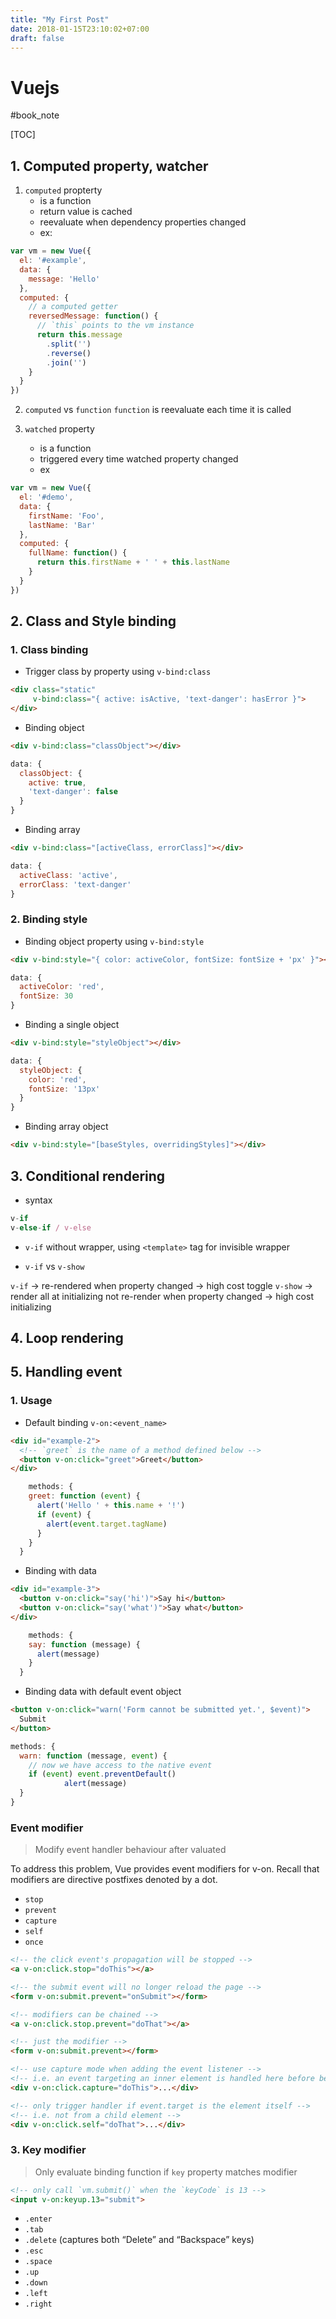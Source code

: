 ```yaml
---
title: "My First Post"
date: 2018-01-15T23:10:02+07:00
draft: false
---
```


# Vuejs

#book_note

[TOC]

## 1. Computed property, watcher

1. `computed` propterty
   * is a function
   * return value is cached
   * reevaluate when dependency properties changed
   * ex:

```js
var vm = new Vue({
  el: '#example',
  data: {
    message: 'Hello'
  },
  computed: {
    // a computed getter
    reversedMessage: function() {
      // `this` points to the vm instance
      return this.message
        .split('')
        .reverse()
        .join('')
    }
  }
})
```

2. `computed` vs `function`
   `function` is reevaluate each time it is called

3. `watched` property
   * is a function
   * triggered every time watched property changed
   * ex

```js
var vm = new Vue({
  el: '#demo',
  data: {
    firstName: 'Foo',
    lastName: 'Bar'
  },
  computed: {
    fullName: function() {
      return this.firstName + ' ' + this.lastName
    }
  }
})
```

## 2. Class and Style binding

### 1. Class binding

* Trigger class by property using `v-bind:class`

```html
<div class="static"
     v-bind:class="{ active: isActive, 'text-danger': hasError }">
</div>
```

* Binding object

```html
<div v-bind:class="classObject"></div>
```

```javascript
data: {
  classObject: {
    active: true,
    'text-danger': false
  }
}
```

* Binding array

```html
<div v-bind:class="[activeClass, errorClass]"></div>
```

```javascript
data: {
  activeClass: 'active',
  errorClass: 'text-danger'
}
```

### 2. Binding style

* Binding object property using `v-bind:style`

```html
<div v-bind:style="{ color: activeColor, fontSize: fontSize + 'px' }"></div>
```

```js
data: {
  activeColor: 'red',
  fontSize: 30
}
```

* Binding a single object

```html
<div v-bind:style="styleObject"></div>
```

```js
data: {
  styleObject: {
    color: 'red',
    fontSize: '13px'
  }
}
```

* Binding array object

```html
<div v-bind:style="[baseStyles, overridingStyles]"></div>
```

## 3. Conditional rendering

* syntax

```js
v-if
v-else-if / v-else
```

* `v-if` without wrapper, using `<template>` tag for invisible wrapper

* `v-if` vs `v-show`

`v-if` -> re-rendered when property changed -> high cost toggle
`v-show` -> render all at initializing not re-render when property changed -> high cost initializing

## 4. Loop rendering

## 5. Handling event

### 1. Usage

* Default binding `v-on:<event_name>`

```html
<div id="example-2">
  <!-- `greet` is the name of a method defined below -->
  <button v-on:click="greet">Greet</button>
</div>
```

```js
	methods: {
    greet: function (event) {
      alert('Hello ' + this.name + '!')
      if (event) {
        alert(event.target.tagName)
      }
    }
  }
```

* Binding with data

```html
<div id="example-3">
  <button v-on:click="say('hi')">Say hi</button>
  <button v-on:click="say('what')">Say what</button>
</div>
```

```js
	methods: {
    say: function (message) {
      alert(message)
    }
  }
```

* Binding data with default event object

```html
<button v-on:click="warn('Form cannot be submitted yet.', $event)">
  Submit
</button>
```

```js
methods: {
  warn: function (message, event) {
    // now we have access to the native event
    if (event) event.preventDefault()
    		alert(message)
  }
}
```

### Event modifier

> Modify event handler behaviour after valuated

To address this problem, Vue provides event modifiers for v-on. Recall that modifiers are directive postfixes denoted by a dot.

* `stop`
* `prevent`
* `capture`
* `self`
* `once`

```html
<!-- the click event's propagation will be stopped -->
<a v-on:click.stop="doThis"></a>

<!-- the submit event will no longer reload the page -->
<form v-on:submit.prevent="onSubmit"></form>

<!-- modifiers can be chained -->
<a v-on:click.stop.prevent="doThat"></a>

<!-- just the modifier -->
<form v-on:submit.prevent></form>

<!-- use capture mode when adding the event listener -->
<!-- i.e. an event targeting an inner element is handled here before being handled by that element -->
<div v-on:click.capture="doThis">...</div>

<!-- only trigger handler if event.target is the element itself -->
<!-- i.e. not from a child element -->
<div v-on:click.self="doThat">...</div>
```

### 3. Key modifier

> Only evaluate binding function if `key` property matches modifier

```html
<!-- only call `vm.submit()` when the `keyCode` is 13 -->
<input v-on:keyup.13="submit">
```

* `.enter`
* `.tab`
* `.delete` (captures both “Delete” and “Backspace” keys)
* `.esc`
* `.space`
* `.up`
* `.down`
* `.left`
* `.right`

